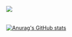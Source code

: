 ![](https://komarev.com/ghpvc/?username=mevlut-celik&color=lightgrey&style=for-the-badge)
<br/>
<br/>
<br/>
[![Anurag's GitHub 
stats](https://github-readme-stats.vercel.app/api?username=mevlut-celik&theme=dark)](https://github.com/anuraghazra/github-readme-stats)
